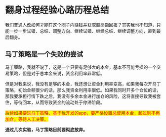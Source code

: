 # 翻身过程经验心路历程总结

我们普通人改如何才能在这个圈子内赚钱并获取超高额回报？其实我也不知道，只能一步一步试错、总结、调整方向、继续试错、继续总结、继续调整方向，直到最后翻身。



## 马丁策略是一个失败的尝试

马丁策略，我就不说了，这是一个只要有足够大的本金，基本不可能亏损的一个交易策略，但是对于总本金来说，资金利用率非常低。

但是对我来说，我没有足够的本金，我还想让资金利用率变高，如果我每次开马丁策略，初始金额很少的话，那么我资金利用率很低。如果我同时开多个仓位的话，那我要承担行情下跌之后，我没有多余本金进行加仓的风险，这将直接导致我被套住，等待回本，从而导致资金的流动处于停滞阶段。

<mark style="color:red;">后续如果要玩马丁策略，基于我开发的app，要严格设置总使用本金，超过则不再加仓，等待人工决策。</mark>

**通过几次实验，马丁策略目前要彻底放弃。**
